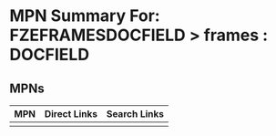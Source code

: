 



# MPN Summary For: FZEFRAMESDOCFIELD > frames : DOCFIELD

## MPNs
  

|MPN|Direct Links|Search Links|
| :--- | :--- | :--- |
||||
